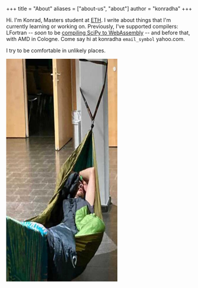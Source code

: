 +++
title = "About"
aliases = ["about-us", "about"]
author = "konradha"
+++

Hi. I'm Konrad, Masters student at [ETH](https://ethz.ch/en). I write about things
that I'm currently learning or working on. Previously, I've supported compilers: 
LFortran -- _soon_ to be [compiling SciPy to WebAssembly](https://twitter.com/SylvainCorlay/status/1565345826745884672)
-- and before that, with AMD in Cologne.
Come say hi at konradha `email_symbol` yahoo.com.

I try to be comfortable in unlikely places.

<img src="/hammock.jpeg" width=300 height=600>
